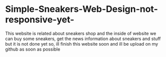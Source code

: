# Simple-Sneakers-Web-Design-not-responsive-yet-
This website is related about sneakers shop and the inside of website we can buy some sneakers, get the news information about sneakers and stuff
but it is not done yet so, ill finish this website soon and ill be upload on my github as soon as possible

